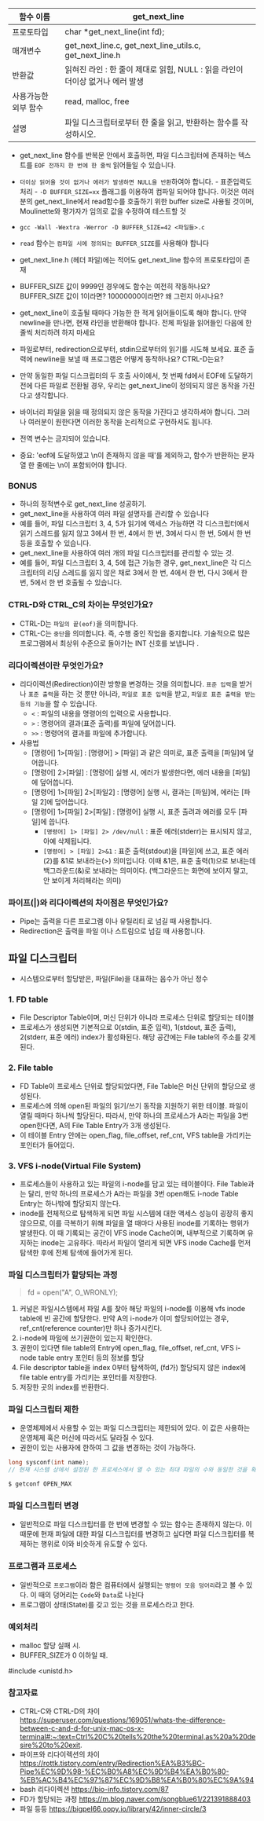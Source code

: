 | 함수 이름            | get_next_line                                                                 |
|----------------------|-------------------------------------------------------------------------------|
| 프로토타입           | char *get_next_line(int fd);                                                  |
| 매개변수             | get_next_line.c, get_next_line_utils.c, get_next_line.h                       |
| 반환값               | 읽혀진 라인 : 한 줄이 제대로 읽힘, NULL : 읽을 라인이 더이상 없거나 에러 발생 |
| 사용가능한 외부 함수 | read, malloc, free                                                            |
| 설명                 | 파일 디스크립터로부터 한 줄을 읽고, 반환하는 함수를 작성하시오.               |
- get_next_line 함수를 반복문 안에서 호출하면, 파일 디스크립터에 존재하는 텍스트를 `EOF 전까지 한 번에 한 줄씩` 읽어들일 수 있습니다.
- `더이상 읽어올 것이 없거나 에러가 발생하면 NULL을 반환`하여야 합니다. - 표준입력도 처리 - `-D BUFFER_SIZE=xx` 플래그를 이용하여 컴파일 되어야 합니다. 이것은 여러분의 get_next_line에서 read함수를 호출하기 위한 buffer size로 사용될 것이며, Moulinette와 평가자가 임의로 값을 수정하여 테스트할 것
- `gcc -Wall -Wextra -Werror -D BUFFER_SIZE=42 <파일들>.c`
- `read` 함수는 `컴파일 시에 정의되는 BUFFER_SIZE`를 사용해야 합니다
- get_next_line.h (헤더 파일)에는 적어도 get_next_line 함수의 프로토타입이 존재

- BUFFER_SIZE 값이 9999인 경우에도 함수는 여전히 작동하나요? BUFFER_SIZE 값이 1이라면? 10000000이라면? 왜 그런지 아시나요?
- get_next_line이 호출될 때마다 가능한 한 적게 읽어들이도록 해야 합니다. 만약 newline을 만나면, 현재 라인을 반환해야 합니다. 전체 파일을 읽어들인 다음에 한줄씩 처리하려 하지 마세요
- 파일로부터, redirection으로부터, stdin으로부터의 읽기를 시도해 보세요. 표준 출력에 newline을 보낼 때 프로그램은 어떻게 동작하나요? CTRL-D는요?
 
- 만약 동일한 파일 디스크립터의 두 호출 사이에서, 첫 번째 fd에서 EOF에 도달하기 전에 다른 파일로 전환될 경우, 우리는 get_next_line이 정의되지 않은 동작을 가진다고 생각합니다.
- 바이너리 파일을 읽을 때 정의되지 않은 동작을 가진다고 생각하셔야 합니다. 그러나 여러분이 원한다면 이러한 동작을 논리적으로 구현하셔도 됩니다.
- 전역 변수는 금지되어 있습니다.
- 중요: 'eof에 도달하였고 \n이 존재하지 않을 때'를 제외하고, 함수가 반환하는 문자열 한 줄에는 \n이 포함되어야 합니다. 

### BONUS
- 하나의 정적변수로 get_next_line 성공하기.
- get_next_line을 사용하여 여러 파일 설명자를 관리할 수 있습니다 
- 예를 들어, 파일 디스크립터 3, 4, 5가 읽기에 액세스 가능하면 각 디스크립터에서 읽기 스레드를 잃지 않고 3에서 한 번, 4에서 한 번, 3에서 다시 한 번, 5에서 한 번 등을 호출할 수 있습니다.
- get_next_line을 사용하여 여러 개의 파일 디스크립터를 관리할 수 있는 것. 
- 예를 들어, 파일 디스크립터 3, 4, 5에 접근 가능한 경우, get_next_line은 각 디스크립터의 리딩 스레드를 잃지 않은 채로 3에서 한 번, 4에서 한 번, 다시 3에서 한 번, 5에서 한 번 호출될 수 있습니다.

### CTRL-D와 CTRL_C의 차이는 무엇인가요?
- CTRL-D는 `파일의 끝(eof)`을 의미합니다.
- CTRL-C는 `중단`을 의미합니다. 즉, 수행 중인 작업을 중지합니다. 기술적으로 많은 프로그램에서 최상위 수준으로 돌아가는 INT 신호를 보냅니다 .

### 리다이렉션이란 무엇인가요?
-  리다이렉션(Redirection)이란 방향을 변경하는 것을 의미합니다. `표준 입력`을 받거나 `표준 출력`을 하는 것 뿐만 아니라, `파일로 표준 입력`을 받고, `파일로 표준 출력을 받는 등의 기능`을 할 수 있습니다.
	- `<` : 파일의 내용을 명령어의 입력으로 사용합니다.
	- `>` : 명령어의 결과(표준 출력)를 파일에 덮어씁니다.
	- `>>` : 명령어의 결과를 파일에 추가합니다.
- 사용법
	- [명령어] 1>[파일] : [명령어] > [파일] 과 같은 의미로, 표준 출력을 [파일]에 덮어씁니다.
	- [명령어] 2>[파일] : [명령어] 실행 시, 에러가 발생한다면, 에러 내용을 [파일]에 덮어씁니다.
	- [명령어] 1>[파일] 2>[파일2] : [명령어] 실행 시, 결과는 [파일]에, 에러는 [파일 2]에 덮어씁니다.
	- [명령어] 1>[파일] 2>[파일] : [명령어] 실행 시, 표준 출려과 에러를 모두 [파일]에 씁니다. 
		- `[명령어] 1> [파일] 2> /dev/null` : 표준 에러(stderr)는 표시되지 않고, 아예 삭제됩니다.
		- `[명령어] > [파일] 2>&1` : 표준 출력(stdout)을 [파일]에 쓰고, 표준 에러(2)를 &1로 보내라는(>) 의미입니다. 이때 &1은, 표준 출력(1)으로 보내는데 백그라운드(&)로 보내라는 의미이다. (백그라운드는 화면에 보이지 말고, 안 보이게 처리해라는 의미)

### 파이프(|)와 리다이렉션의 차이점은 무엇인가요?
- Pipe는 출력을 다른 프로그램 이나 유틸리티 로 넘길 때 사용합니다.
- Redirection은 출력을 파일 이나 스트림으로 넘길 때 사용합니다.

## 파일 디스크립터
- 시스템으로부터 할당받은, 파일(File)을 대표하는 음수가 아닌 정수

### 1. FD table
- File Descriptor Table이며, 머신 단위가 아니라 프로세스 단위로 할당되는 테이블
- 프로세스가 생성되면 기본적으로 0(stdin, 표준 입력), 1(stdout, 표준 출력), 2(stderr, 표준 에러) index가 활성화된다. 해당 공간에는 File table의 주소를 갖게 된다.

### 2. File table
- FD Table이 프로세스 단위로 할당되었다면, File Table은 머신 단위의 할당으로 생성된다. 
- 프로세스에 의해 open된 파일의 읽기/쓰기 동작을 지원하기 위한 테이블. 파일이 열릴 때마다 하나씩 할당된다. 따라서, 만약 하나의 프로세스가 A라는 파일을 3번 open한다면, A의 File Table Entry가 3개 생성된다.
- 이 테이블 Entry 안에는 open_flag, file_offset, ref_cnt, VFS table을 가리키는 포인터가 들어있다.

### 3. VFS i-node(Virtual File System)
- 프로세스들이 사용하고 있는 파일의 i-node를 담고 있는 테이블이다. File Table과는 달리, 만약 하나의 프로세스가 A라는 파일을 3번 open해도 i-node Table Entry는 하나밖에 할당되지 않는다.
- inode를 전체적으로 탐색하게 되면 파일 시스템에 대한 액세스 성능이 굉장히 좋지 않으므로, 이를 극복하기 위해 파일을 열 때마다 사용된 inode를 기록하는 행위가 발생한다. 이 때 기록되는 공간이 VFS inode Cache이며, 내부적으로 기록하며 유지하는 inode는 고유하다. 따라서 파일이 열리게 되면 VFS inode Cache를 먼저 탐색한 후에 전체 탐색에 들어가게 된다.

### 파일 디스크립터가 할당되는 과정
> fd = open("A", O_WRONLY);
1. 커널은 파일시스템에서 파일 A를 찾아 해당 파일의 i-node를 이용해 vfs inode table에 빈 공간에 할당한다. 만약 A의 i-node가 이미 할당되어있는 경우, ref_cnt(reference counter)만 하나 증가시킨다.
2. i-node에 파일에 쓰기권한이 있는지 확인한다.
3. 권한이 있다면 file table의 Entry에 open_flag, file_offset, ref_cnt, VFS i-node table entry 포인터 등의 정보를 할당
4. File descriptor table을 index 0부터 탐색하여, (fd가) 할당되지 않은 index에 file table entry를 가리키는 포인터를 저장한다.
5. 저장한 곳의 index를 반환한다.

### 파일 디스크립터 제한
- 운영체제에서 사용할 수 있는 파일 디스크립터는 제한되어 있다. 이 값은 사용하는 운영체제 혹은 머신에 따라서도 달라질 수 있다.
- 권한이 있는 사용자에 한하여 그 값을 변경하는 것이 가능하다. 
```c
long sysconf(int name); 
// 현재 시스템 상에서 설정된 한 프로세스에서 열 수 있는 최대 파일의 수와 동일한 것을 확인할 수 있다.
```
```bash
$ getconf OPEN_MAX
```
### 파일 디스크립터 변경
- 일반적으로 파일 디스크립터를 한 번에 변경할 수 있는 함수는 존재하지 않는다. 이 때문에 현재 파일에 대한 파일 디스크립터를 변경하고 싶다면 파일 디스크립터를 복제하는 행위로 이와 비슷하게 유도할 수 있다.

### 프로그램과 프로세스
- 일반적으로 `프로그램`이라 함은 컴퓨터에서 실행되는 `명령어 모음 덩어리`라고 볼 수 있다. 이 때의 덩어리는 `Code`와 `Data`로 나뉜다
- 프로그램이 상태(State)를 갖고 있는 것을 프로세스라고 한다.
### 예외처리
- malloc 할당 실패 시.
- BUFFER_SIZE가 0 이하일 때.
 
#include <unistd.h>
### 참고자료
- CTRL-C와 CTRL-D의 차이 https://superuser.com/questions/169051/whats-the-difference-between-c-and-d-for-unix-mac-os-x-terminal#:~:text=Ctrl%20C%20tells%20the%20terminal,as%20a%20desire%20to%20exit.
- 파이프와 리다이렉션의 차이 https://rottk.tistory.com/entry/Redirection%EA%B3%BC-Pipe%EC%9D%98-%EC%B0%A8%EC%9D%B4%EA%B0%80-%EB%AC%B4%EC%97%87%EC%9D%B8%EA%B0%80%EC%9A%94
- bash 리다이렉션 https://bio-info.tistory.com/87
- FD가 할당되는 과정 https://m.blog.naver.com/songblue61/221391888403
- 파일 등등 https://bigpel66.oopy.io/library/42/inner-circle/3 
